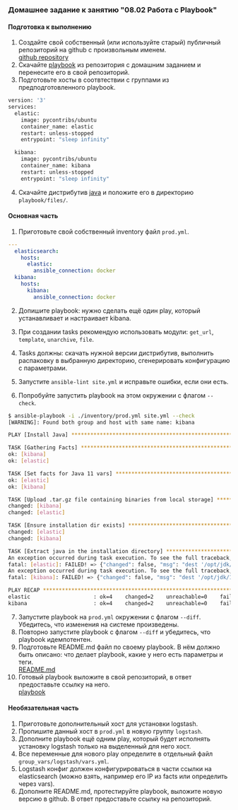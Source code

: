 ### Домашнее задание к занятию "08.02 Работа с Playbook"

#### Подготовка к выполнению
1. Создайте свой собственный (или используйте старый) публичный репозиторий на github с произвольным именем.  
[github repository](https://github.com/Bora2k3/08-ansible-02-playbook)
2. Скачайте [playbook](./playbook/) из репозитория с домашним заданием и перенесите его в свой репозиторий.
3. Подготовьте хосты в соотвтествии с группами из предподготовленного playbook. 
```bash
version: '3'
services:
  elastic:
    image: pycontribs/ubuntu
    container_name: elastic
    restart: unless-stopped
    entrypoint: "sleep infinity"

  kibana:
    image: pycontribs/ubuntu
    container_name: kibana
    restart: unless-stopped
    entrypoint: "sleep infinity"
```
4. Скачайте дистрибутив [java](https://www.oracle.com/java/technologies/javase-jdk11-downloads.html) и положите его в директорию `playbook/files/`. 

#### Основная часть
1. Приготовьте свой собственный inventory файл `prod.yml`.
```yaml
---
  elasticsearch:
    hosts:
      elastic:
        ansible_connection: docker
  kibana:
    hosts:
      kibana:
        ansible_connection: docker
```
2. Допишите playbook: нужно сделать ещё один play, который устанавливает и настраивает kibana.

3. При создании tasks рекомендую использовать модули: `get_url`, `template`, `unarchive`, `file`.
4. Tasks должны: скачать нужной версии дистрибутив, выполнить распаковку в выбранную директорию, сгенерировать конфигурацию с параметрами.
5. Запустите `ansible-lint site.yml` и исправьте ошибки, если они есть.
6. Попробуйте запустить playbook на этом окружении с флагом `--check`.
```bash
$ ansible-playbook -i ./inventory/prod.yml site.yml --check
[WARNING]: Found both group and host with same name: kibana

PLAY [Install Java] **********************************************************************************************************************************************************************************************************

TASK [Gathering Facts] *******************************************************************************************************************************************************************************************************
ok: [kibana]
ok: [elastic]

TASK [Set facts for Java 11 vars] ********************************************************************************************************************************************************************************************
ok: [elastic]
ok: [kibana]

TASK [Upload .tar.gz file containing binaries from local storage] ************************************************************************************************************************************************************
changed: [kibana]
changed: [elastic]

TASK [Ensure installation dir exists] ****************************************************************************************************************************************************************************************
changed: [elastic]
changed: [kibana]

TASK [Extract java in the installation directory] ****************************************************************************************************************************************************************************
An exception occurred during task execution. To see the full traceback, use -vvv. The error was: NoneType: None
fatal: [elastic]: FAILED! => {"changed": false, "msg": "dest '/opt/jdk/11.0.15' must be an existing dir"}
An exception occurred during task execution. To see the full traceback, use -vvv. The error was: NoneType: None
fatal: [kibana]: FAILED! => {"changed": false, "msg": "dest '/opt/jdk/11.0.15' must be an existing dir"}

PLAY RECAP *******************************************************************************************************************************************************************************************************************
elastic                    : ok=4    changed=2    unreachable=0    failed=1    skipped=0    rescued=0    ignored=0   
kibana                     : ok=4    changed=2    unreachable=0    failed=1    skipped=0    rescued=0    ignored=0
```
7. Запустите playbook на `prod.yml` окружении с флагом `--diff`. Убедитесь, что изменения на системе произведены.
8. Повторно запустите playbook с флагом `--diff` и убедитесь, что playbook идемпотентен.
9. Подготовьте README.md файл по своему playbook. В нём должно быть описано: что делает playbook, какие у него есть параметры и теги.  
[README.md](https://github.com/Bora2k3/08-ansible-02-playbook/blob/main/playbook/README.md)
10. Готовый playbook выложите в свой репозиторий, в ответ предоставьте ссылку на него.  
[playbook](https://github.com/Bora2k3/08-ansible-02-playbook/tree/main/playbook)

#### Необязательная часть

1. Приготовьте дополнительный хост для установки logstash.
2. Пропишите данный хост в `prod.yml` в новую группу `logstash`.
3. Дополните playbook ещё одним play, который будет исполнять установку logstash только на выделенный для него хост.
4. Все переменные для нового play определите в отдельный файл `group_vars/logstash/vars.yml`.
5. Logstash конфиг должен конфигурироваться в части ссылки на elasticsearch (можно взять, например его IP из facts или определить через vars).
6. Дополните README.md, протестируйте playbook, выложите новую версию в github. В ответ предоставьте ссылку на репозиторий.

